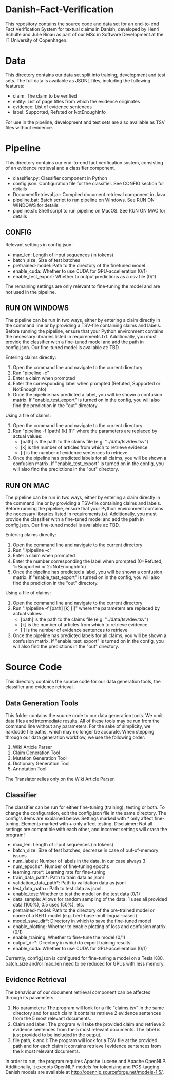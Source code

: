 # Danish-Fact-Verification
This repository contains the source code and data set for an end-to-end Fact Verification System for textual claims in Danish, developed by Henri Schulte and Julie Binau as part of our MSc in Software Development at the IT University of Copenhagen.

# Data
This directory contains our data set split into training, development and test sets. The full data is available as JSONL files, including the following features:
- claim: The claim to be verified
- entity: List of page titles from which the evidence originates
- evidence: List of evidence sentences
- label: Supported, Refuted or NotEnoughInfo

For use in the pipeline, development and test sets are also available as TSV files without evidence.

# Pipeline
This directory contains our end-to-end fact verification system, consisting of an evidence retrieval and a classifier component.
- classifier.py: Classifier component in Python
- config.json: Configuration file for the classifier. See CONFIG section for details
- DocumentRetrieval.jar: Compiled document retrieval component in Java
- pipeline.bat: Batch script to run pipeline on Windows. See RUN ON WINDOWS for details
- pipeline.sh: Shell script to run pipeline on MacOS. See RUN ON MAC for details

## CONFIG

Relevant settings in config.json:
- max_len: Length of input sequences (in tokens)
- batch_size: Size of test batches
- pretrained-model: Path to the directory of the finetuned model
- enable_cuda: Whether to use CUDA for GPU-accelleration (0/1)
- enable_test_export: Whether to output predictions as a csv file (0/1)

The remaining settings are only relevant to fine-tuning the model and are not used in the pipeline.

## RUN ON WINDOWS

The pipeline can be run in two ways, either by entering a claim directly in the command line or by providing a TSV-file containing claims and labels.
Before running the pipeline, ensure that your Python environment contains the necessary libraries listed in requirements.txt.
Additionally, you must provide the classifier with a fine-tuned model and add the path in config.json. Our fine-tuned model is available at: TBD.

Entering claims directly:
1. Open the command line and navigate to the current directory
2. Run "pipeline -c"
3. Enter a claim when prompted
4. Enter the corresponding label when prompted (Refuted, Supported or NotEnoughInfo)
5. Once the pipeline has predicted a label, you will be shown a confusion matrix.
  If "enable_test_export" is turned on in the config, you will also find the prediction in the "out" directory.

Using a file of claims:
1. Open the command line and navigate to the current directory
2. Run "pipeline -f [path] [k] [l]" where the parameters are replaced by actual values:
    - [path] is the path to the claims file (e.g. "../data/tsv/dev.tsv")
    - [k] is the number of articles from which to retrieve evidence
    - [l] is the number of evidence sentences to retrieve
3. Once the pipeline has predicted labels for all claims, you will be shown a confusion matrix.
  If "enable_test_export" is turned on in the config, you will also find the predictions in the "out" directory.

## RUN ON MAC

The pipeline can be run in two ways, either by entering a claim directly in the command line or by providing a TSV-file containing claims and labels.
Before running the pipeline, ensure that your Python environment contains the necessary libraries listed in requirements.txt.
Additionally, you must provide the classifier with a fine-tuned model and add the path in config.json. Our fine-tuned model is available at: TBD.

Entering claims directly:
1. Open the command line and navigate to the current directory
2. Run "./pipeline -c"
3. Enter a claim when prompted
4. Enter the number corresponding the label when prompted (0=Refuted, 1=Supported or 2=NotEnoughInfo)
5. Once the pipeline has predicted a label, you will be shown a confusion matrix.
  If "enable_test_export" is turned on in the config, you will also find the prediction in the "out" directory.

Using a file of claims:
1. Open the command line and navigate to the current directory
2. Run "./pipeline -f [path] [k] [l]" where the parameters are replaced by actual values:
    - [path] is the path to the claims file (e.g. "../data/tsv/dev.tsv")
    - [k] is the number of articles from which to retrieve evidence
    - [l] is the number of evidence sentences to retrieve
3. Once the pipeline has predicted labels for all claims, you will be shown a confusion matrix.
  If "enable_test_export" is turned on in the config, you will also find the predictions in the "out" directory.

# Source Code

This directory contains the source code for our data generation tools, the classifier and evidence retrieval.

## Data Generation Tools

This folder contains the source code to our data generation tools. We omit data files and intermediate results.
All of these tools may be run from the command line without any parameters. For the sake of simplicity, we hardcode file paths, which may no longer be accurate.
When stepping through our data generation workflow, we use the following order:

1. Wiki Article Parser
2. Claim Generation Tool
3. Mutation Generation Tool
4. Dictionary Generation Tool
5. Annotation Tool

The Translator relies only on the Wiki Article Parser.

## Classifier

The classifier can be run for either fine-tuning (training), testing or both. To change the configuration, edit the config.json file in the same directory.
The config's items are explained below. Settings marked with * only affect fine-tuning. Elements marked with + only affect testing.
Disclaimer: Not all settings are compatible with each other, and incorrect settings will crash the program!

- max_len: Length of input sequences (in tokens)
- batch_size: Size of test batches, decrease in case of out-of-memory issues
- num_labels: Number of labels in the data, in our case always 3
- num_epochs*: Number of fine-tuning epochs
- learning_rate*: Learning rate for fine-tuning
- train_data_path*: Path to train data as jsonl
- validation_data_path*: Path to validation data as jsonl
- test_data_path+: Path to test data as jsonl
- enable_test: Whether to test the model on the test data (0/1)
- data_sample: Allows for random sampling of the data. 1 uses all provided data (100%), 0.5 uses (50%), etc.
- pretrained-model: Path to the directory of the pre-trained model or name of a BERT model (e.g. bert-base-multilingual-cased)
- model_save_dir*: Directory in which to save the fine-tuned model
- enable_plotting: Whether to enable plotting of loss and confusion matrix (0/1)
- enable_training: Whether to fine-tune the model (0/1)
- output_dir*: Directory in which to export training results
- enable_cuda: Whether to use CUDA for GPU-accelleration (0/1)

Currently, config.json is configured for fine-tuning a model on a Tesla K80. batch_size and/or max_len need to be reduced for GPUs with less memory.

## Evidence Retrieval

The behaviour of our document retrieval component can be affected through its parameters:

1. No parameters: The program will look for a file "claims.tsv" in the same directory and for each claim it contains retrieve 2 evidence sentences from the 5 most relevant documents.
2. Claim and label: The program will take the provided claim and retrieve 2 evidence sentences from the 5 most relevant documents. The label is just provided to be included in the output.
3. file path, k and l: The program will look for a TSV file at the provided path and for each claim it contains retrieve l evidence sentences from the k most relevant documents.

In order to run, the program requires Apache Lucene and Apache OpenNLP. Additionally, it excepts OpenNLP models for tokenizing and POS-tagging. Danish models are available at http://opennlp.sourceforge.net/models-1.5/.

